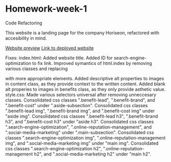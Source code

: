 # Homework-week-1
Code Refactoring

This website is a landing page for the company Horiseon, refactored with accesibility in mind.


[Website preview](./assets/images/preview.png)
[Link to deployed website](https://monsaltus.github.io/Homework-week-1/)

Fixes:
    index.html:
        Added website title.
        Added ID for search-engine-optimization to fix link.
        Improved symantics of html.index by removing various classes and replacing <div> with more appropriate elements.
        Added descriptive alt properties to images in content class, as they provide context to the written content.
        Added blank alt properies to images in benefits class, as they only provide asthetic value.
    style.css:
        Made various selectors universal after removing unneccesary classes.
        Consolidated css classes ".benefit-lead", ".benefit-brand", and ".benefit-cost" under ".aside-subsection".
        Consolidated css classes ".benefit-lead img", ".benefit-brand img", and ".benefit-cost img" under "aside img".
        Consolidated css classes ".benefit-lead h3", ".benefit-brand h3", and ".benefit-cost h3" under "aside h3".
        Consolidated css classes ".search-engine-optimization", ".online-reputation-management", and ".social-media-marketing" under ".main-subsection".
        Consolidated css classes ".search-engine-optimization img", ".online-reputation-management img", and ".social-media-marketing img" under "main img".
        Consolidated css classes ".search-engine-optimization h2", ".online-reputation-management h2", and ".social-media-marketing h2" under "main h2".